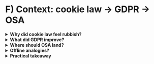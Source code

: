 # F) Context: cookie law → GDPR → OSA

<details>
<summary><strong>Why did cookie law feel rubbish?</strong></summary>
It pushed the burden onto users: endless banners and dark patterns to click through, while many sites kept tracking. It delivered lots of friction and little systemic change.
</details>

<details>
<summary><strong>What did GDPR improve?</strong></summary>
It forced more backend changes (lawfulness, purpose limits, data‑minimisation), gave regulators sharper teeth (fines), and created user rights (access/erasure). Still imperfect, but harder to “banner‑wash” away.
</details>

<details>
<summary><strong>Where should OSA land?</strong></summary>
Squarely on <em>business systems</em>. The goal is not to make you click more pop‑ups, but to make services run safer designs: better defaults for kids, real reporting and appeals, and age checks that don’t hoard data.
</details>

<details>
<summary><strong>Offline analogies?</strong></summary>
Seatbelts, food hygiene, workplace safety: rules target the people who design and operate the systems, not the end user who has the least control.
</details>

<details>
<summary><strong>Practical takeaway</strong></summary>
If a platform makes you jump through hoops, that’s usually an implementation choice. Ask for privacy‑preserving options (deletion, non‑ID routes). The law doesn’t require making your life harder; it requires the service to take responsibility.
</details>

